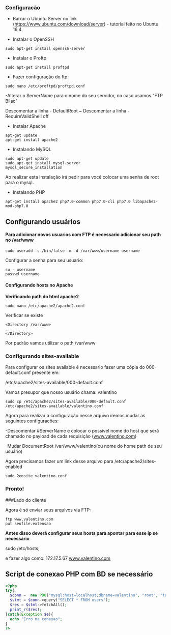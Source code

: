 ### Configuracão

- Baixar o Ubuntu Server no link (https://www.ubuntu.com/download/server) - tutorial feito no Ubuntu 16.4

- Instalar o OpenSSH

```
sudo apt-get install openssh-server
```
- Instalar o Proftp

```
sudo apt-get install proftpd
```
- Fazer configuração do ftp:
```
sudo nano /etc/proftpd/proftpd.conf
```
-Alterar o ServerName para o nome do seu servidor, no caso usamos "FTP Bilac"

Descomentar a linha  - DefaultRoot                     ~
Descomentar a linha  - RequireValidShell               off

- Instalar Apache
```
apt-get update
apt-get install apache2
```
- Instalando MySQL
```
sudo apt-get update
sudo apt-get install mysql-server
mysql_secure_installation
```
Ao realizar esta instalação irá pedir para você colocar uma senha de root para o mysql.

- Instalando PHP
```
apt-get install apache2 php7.0-common php7.0-cli php7.0 libapache2-mod-php7.0
```
## Configurando usuários

#### Para adicionar novos usuarios com FTP é necessario adicionar seu path no /var/www
```
sudo useradd -s /bin/false -m -d /var/www/username username
```
Configurar a senha para seu usuario:
```
su - username
passwd username
```

#### Configurando hosts no Apache

**Verificando path do html apache2**
```
sudo nano /etc/apache2/apache2.conf
```

Verificar se existe
```
<Directory /var/www>
...
</Directory>
```

Por padrão vamos utilizar o path /var/www

### Configurando sites-available

Para configurar os sites available é necessario fazer uma cópia do 000-default.conf presente em:

/etc/apache2/sites-available/000-default.conf

Vamos presupor que nosso usuário chama: valentino

```
sudo cp /etc/apache2/sites-available/000-default.conf /etc/apache2/sites-available/valentino.conf
```

Agora para realizar a configuração nesse arquivo iremos mudar as seguintes configuracões:

-Descomentar #ServerName e colocar o possivel nome do host que será chamado no payload de cada requisição (www.valentino.com)

-Mudar DocumentRoot /var/www/valentino(ou nome do home path de seu usuário)

Agora precisamos fazer um link desse arquivo para /etc/apache2/sites-enabled

```
sudo 2ensite valentino.conf
```

### Pronto!

###Lado do cliente

Agora é só enviar seus arquivos via FTP:

```
ftp www.valentino.com
put seufile.extensao
```

**Antes disso deverá configurar seus hosts para apontar para esse ip se necessário**

sudo /etc/hosts;

e fazer algo como:
172.17.5.67     www.valentino.com


## Script de conexao PHP com BD se necessário
```PHP
<?php
try{
  $conn =  new PDO("mysql:host=localhost;dbname=valentino", "root", "toor");
  $stmt = $conn->query("SELECT * FROM users");
  $res = $stmt->fetchAll();
  print_r($res);
}catch(Exception $e){
  echo "Erro na conexao";
}
?>
```
